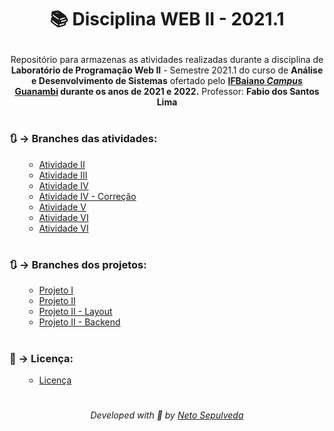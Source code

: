 <h1 align="center">
  <!--<img src="">-->
  <p>📚 Disciplina WEB II - 2021.1</p>
</h1>

<p align="center">
  Repositório para armazenas as atividades realizadas durante a disciplina de <b>Laboratório de Programação Web II</b> - Semestre 2021.1 
  do curso de <b>Análise e Desenvolvimento de Sistemas</b> ofertado pelo <a href="https://www.ifbaiano.edu.br/unidades/guanambi/">
  <b>IFBaiano <i>Campus</i> Guanambi</a> durante os anos de 2021 e 2022.</b> Professor: <b>Fabio dos Santos Lima</b>
</p>
  
#

### 🔃 →  Branches das atividades:
<ul>
  <ul>
    <li><a href="https://github.com/netosep/web2-2021.1/tree/AtividadeII">Atividade II</a></li>
    <li><a href="https://github.com/netosep/web2-2021.1/tree/AtividadeIII">Atividade III</a></li>
    <li><a href="https://github.com/netosep/web2-2021.1/tree/AtividadeIV">Atividade IV</a></li>
    <li><a href="https://github.com/netosep/web2-2021.1/tree/AtividadeIV-Corre%C3%A7%C3%A3o">Atividade IV - Correção</a></li>
    <li><a href="https://github.com/netosep/web2-2021.1/tree/AtividadeV">Atividade V</a></li>
    <li><a href="https://github.com/netosep/web2-2021.1/tree/AtividadeVI">Atividade VI</a></li>
    <li><a href="https://github.com/netosep/web2-2021.1/tree/AtividadeVII">Atividade VI</a></li>
  </ul>
</ul>

#

### 🔃 →  Branches dos projetos:
<ul>
  <ul>
    <li><a href="https://github.com/netosep/web2-2021.1/tree/Projeto1-1Unidade">Projeto I</a></li>
    <li><a href="https://github.com/netosep/web2-2021.1/tree/Projeto1-2unidade">Projeto II</a></li>
    <li><a href="https://github.com/netosep/web2-2021.1/tree/ProjetoII-layout">Projeto II - Layout</a></li>
    <li><a href="https://github.com/netosep/web2-2021.1/tree/projetoII-backend">Projeto II - Backend</a></li>
  </ul>
</ul>

#

### 📄 →  Licença:
<ul>
  <ul>
    <li><a href="">Licença</a></li>
  </ul>
</ul>

#

<p align="center">
  <i>Developed with 🖤 by <a href="https://github.com/netosep" >Neto Sepulveda</a></i>
</p>
